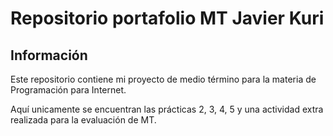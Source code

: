 # Repositorio portafolio MT Javier Kuri

## Información

Este repositorio contiene mi proyecto de medio término para la materia de Programación para Internet.

Aquí unicamente se encuentran las prácticas 2, 3, 4, 5 y una actividad extra realizada para la evaluación de MT.